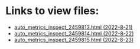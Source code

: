# Links to view files:

* [auto_metrics_inspect_2459813.html (2022-8-21)](https://htmlpreview.github.io/?https://github.com/HERA-Team/H6C_Notebooks/blob/main/auto_metrics_inspect/auto_metrics_inspect_2459813.html)
* [auto_metrics_inspect_2459814.html (2022-8-22)](https://htmlpreview.github.io/?https://github.com/HERA-Team/H6C_Notebooks/blob/main/auto_metrics_inspect/auto_metrics_inspect_2459814.html)
* [auto_metrics_inspect_2459815.html (2022-8-23)](https://htmlpreview.github.io/?https://github.com/HERA-Team/H6C_Notebooks/blob/main/auto_metrics_inspect/auto_metrics_inspect_2459815.html)